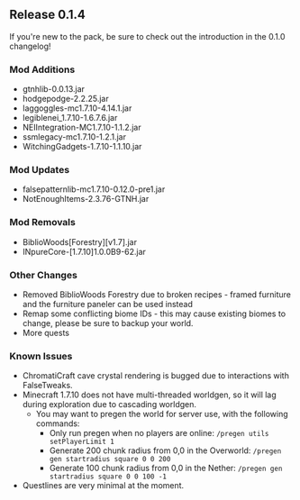 ## Release 0.1.4

If you're new to the pack, be sure to check out the introduction in the 0.1.0 changelog!

### Mod Additions
- gtnhlib-0.0.13.jar
- hodgepodge-2.2.25.jar
- laggoggles-mc1.7.10-4.14.1.jar
- legiblenei_1.7.10-1.6.7.6.jar
- NEIIntegration-MC1.7.10-1.1.2.jar
- ssmlegacy-mc1.7.10-1.2.1.jar
- WitchingGadgets-1.7.10-1.1.10.jar
### Mod Updates
- falsepatternlib-mc1.7.10-0.12.0-pre1.jar
- NotEnoughItems-2.3.76-GTNH.jar
### Mod Removals
- BiblioWoods\[Forestry]\[v1.7].jar
- INpureCore-\[1.7.10]1.0.0B9-62.jar

### Other Changes
- Removed BiblioWoods Forestry due to broken recipes - framed furniture and the furniture paneler can be used instead
- Remap some conflicting biome IDs - this may cause existing biomes to change, please be sure to backup your world.
- More quests

### Known Issues
- ChromatiCraft cave crystal rendering is bugged due to interactions with FalseTweaks.
- Minecraft 1.7.10 does not have multi-threaded worldgen, so it will lag during exploration due to cascading worldgen.
    - You may want to pregen the world for server use, with the following commands:
        - Only run pregen when no players are online: `/pregen utils setPlayerLimit 1`
        - Generate 200 chunk radius from 0,0 in the Overworld: `/pregen gen startradius square 0 0 200`
        - Generate 100 chunk radius from 0,0 in the Nether: `/pregen gen startradius square 0 0 100 -1`
- Questlines are very minimal at the moment.
